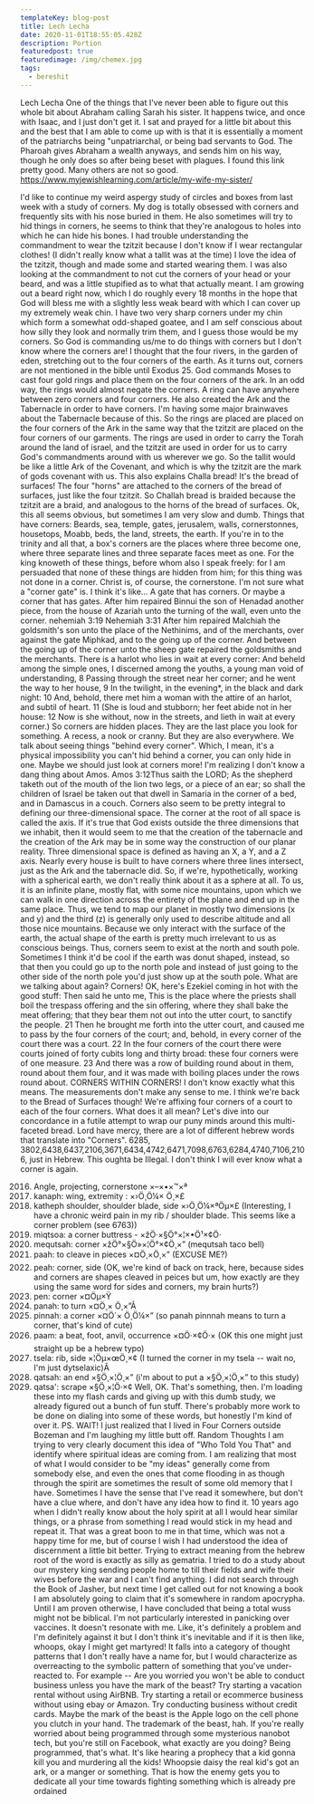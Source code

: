 ```yaml
---
templateKey: blog-post
title: Lech Lecha
date: 2020-11-01T18:55:05.428Z
description: Portion
featuredpost: true
featuredimage: /img/chemex.jpg
tags:
  - bereshit
---
```


Lech Lecha
One of the things that I've never been able to figure out this whole bit about Abraham calling Sarah his sister. It happens twice, and once with Isaac, and I just don't get it. I sat and prayed for a little bit about this and the best that I am able to come up with is that it is essentially a moment of the patriarchs being "unpatriarchal, or being bad servants to God.
The Pharoah gives Abraham a wealth anyways, and sends him on his way, though he only does so after being beset with plagues.
I found this link pretty good. Many others are not so good.
https://www.myjewishlearning.com/article/my-wife-my-sister/

I'd like to continue my weird aspergy study of circles and boxes from last week with a study of corners. My dog is totally obsessed with corners and frequently sits with his nose buried in them. He also sometimes will try to hid things in corners, he seems to think that they're analogous to holes into which he can hide his bones.
I had trouble understanding the commandment to wear the tzitzit because I don't know if I wear rectangular clothes! (I didn't really know what a tallit was at the time) I love the idea of the tzitzit, though and made some and started wearing them. I was also looking at the commandment to not cut the corners of your head or your beard, and was a little stupified as to what that actually meant. I am growing out a beard right now, which I do roughly every 18 months in the hope that God will bless me with a slightly less weak beard with which I can cover up my extremely weak chin. I have two very sharp corners under my chin which form a somewhat odd-shaped goatee, and I am self conscious about how silly they look and normally trim them, and I guess those would be my corners. So God is commanding us/me to do things with corners but I don't know where the corners are!
I thought that the four rivers, in the garden of eden, stretching out to the four corners of the earth. As it turns out, corners are not mentioned in the bible until Exodus 25. God commands Moses to cast four gold rings and place them on the four corners of the ark. In an odd way, the rings would almost negate the corners. A ring can have anywhere between zero corners and four corners.
He also created the Ark and the Tabernacle in order to have corners. I'm having some major brainwaves about the Tabernacle because of this. So the rings are placed are placed on the four corners of the Ark in the same way that the tzitzit are placed on the four corners of our garments. The rings are used in order to carry the Torah around the land of israel, and the tzitzit are used in order for us to carry God's commandments around with us wherever we go. So the tallit would be like a little Ark of the Covenant, and which is why the tzitzit are the mark of gods covenant with us.
This also explains Challa bread! It's the bread of surfaces! The four "horns" are attached to the corners of the bread of surfaces, just like the four tzitzit. So Challah bread is braided because the tzitzit are a braid, and analogous to the horns of the bread of surfaces. Ok, this all seems obvious, but sometimes I am very slow and dumb.
Things that have corners: Beards, sea, temple, gates, jerusalem, walls, cornerstonnes, housetops, Moabb, beds, the land, streets, the earth.
If you're in to the trinity and all that, a box's corners are the places where three become one, where three separate lines and three separate faces meet as one.
For the king knoweth of these things, before whom also I speak freely: for I am persuaded that none of these things are hidden from him; for this thing was not done in a corner.
Christ is, of course, the cornerstone. I'm not sure what a "corner gate" is. I think it's like... A gate that has corners. Or maybe a corner that has gates.
After him repaired Binnui the son of Henadad another piece, from the house of Azariah unto the turning of the wall, even unto the corner. nehemiah 3:19
Nehemiah 3:31 After him repaired Malchiah the goldsmith's son unto the place of the Nethinims, and of the merchants, over against the gate Miphkad, and to the going up of the corner. And between the going up of the corner unto the sheep gate repaired the goldsmiths and the merchants.
There is a harlot who lies in wait at every corner:
And beheld among the simple ones, I discerned among the youths, a young man void of understanding, 8 Passing through the street near her corner; and he went the way to her house, 9 In the twilight, in the evening\*, in the black and dark night: 10 And, behold, there met him a woman with the attire of an harlot, and subtil of heart. 11 (She is loud and stubborn; her feet abide not in her house: 12 Now is she without, now in the streets, and lieth in wait at every corner.)
So corners are hidden places. They are the last place you look for something. A recess, a nook or cranny. But they are also everywhere. We talk about seeing things "behind every corner". Which, I mean, it's a physical impossibility you can't hid behind a corner, you can only hide in one. Maybe we should just look at corners more!
I'm realizing I don't know a dang thing about Amos.
Amos 3:12Thus saith the LORD; As the shepherd taketh out of the mouth of the lion two legs, or a piece of an ear; so shall the children of Israel be taken out that dwell in Samaria in the corner of a bed, and in Damascus in a couch.
Corners also seem to be pretty integral to defining our three-dimensional space. The corner at the root of all space is called the axis. If it's true that God exists outside the three dimensions that we inhabit, then it would seem to me that the creation of the tabernacle and the creation of the Ark may be in some way the construction of our planar reality. Three dimensional space is defined as having an X, a Y, and a Z axis. Nearly every house is built to have corners where three lines intersect, just as the Ark and the tabernacle did.
So, if we're, hypothetically, working with a spherical earth, we don't really think about it as a sphere at all. To us, it is an infinite plane, mostly flat, with some nice mountains, upon which we can walk in one direction across the entirety of the plane and end up in the same place. Thus, we tend to map our planet in mostly two dimensions (x and y) and the third (z) is generally only used to describe altitude and all those nice mountains. Because we only interact with the surface of the earth, the actual shape of the earth is pretty much irrelevant to us as conscious beings. Thus, corners seem to exist at the north and south pole. Sometimes I think it'd be cool if the earth was donut shaped, instead, so that then you could go up to the north pole and instead of just going to the other side of the north pole you'd just show up at the south pole. What are we talking about again? Corners! OK, here's Ezekiel coming in hot with the good stuff:
Then said he unto me, This is the place where the priests shall boil the trespass offering and the sin offering, where they shall bake the meat offering; that they bear them not out into the utter court, to sanctify the people. 21 Then he brought me forth into the utter court, and caused me to pass by the four corners of the court; and, behold, in every corner of the court there was a court. 22 In the four corners of the court there were courts joined of forty cubits long and thirty broad: these four corners were of one measure. 23 And there was a row of building round about in them, round about them four, and it was made with boiling places under the rows round about.
CORNERS WITHIN CORNERS! I don't know exactly what this means. The measurements don't make any sense to me. I think we're back to the Bread of Surfaces though! We're affixing four corners of a court to each of the four corners. What does it all mean? Let's dive into our concordance in a futile attempt to wrap our puny minds around this multi-faceted bread.
Lord have mercy, there are a lot of different hebrew words that translate into "Corners". 6285, 3802,6438,6437,2106,3671,6434,4742,6471,7098,6763,6284,4740,7106,2106, just in Hebrew. This oughta be Illegal. I don't think I will ever know what a corner is again.

2016. Angle, projecting, cornerstone ×–×•×™×ª
2017. kanaph: wing, extremity : ×›Ö¸Ö¼× Ö¸×£
2018. katheph shoulder, shoulder blade, side ×›Ö¸Ö¼×ªÖµ×£ (Interesting, I have a chronic weird pain in my rib / shoulder blade. This seems like a corner problem (see 6763))
2019. miqtsoa: a corner buttress - ×žÖ·×§Ö°×¦×•Ö¹×¢Ö·
2020. mequtsah: corner ×žÖ°×§Ö»×¦Ö°×¢Ö¸×” (mequtsah taco bell)
2021. paah: to cleave in pieces ×¤Ö¸×Ö¸×” (EXCUSE ME?)
2022. peah: corner, side (OK, we're kind of back on track, here, because sides and corners are shapes cleaved in peices but um, how exactly are they using the same word for sides and corners, my brain hurts?)
2023. pen: corner ×¤Öµ×Ÿ
2024. panah: to turn ×¤Ö¸× Ö¸×”Â
2025. pinnah: a corner ×¤Ö´× Ö¸Ö¼×” (so panah pinnnah means to turn a corner, that's kind of cute)
2026. paam: a beat, foot, anvil, occurrence ×¤Ö·×¢Ö·× (OK this one might just straight up be a hebrew typo)
2027. tsela: rib, side ×¦Öµ×œÖ¸×¢ (I turned the corner in my tsela -- wait no, I'm just dytselaxic)Â
2028. qatsah: an end ×§Ö¸×¦Ö¸×” (i'm about to put a ×§Ö¸×¦Ö¸×” to this study)
2029. qatsa': scrape ×§Ö¸×¦Ö·×¢
      Well, OK. That's something, then. I'm loading these into my flash cards and giving up with this dumb study, we already figured out a bunch of fun stuff. There's probably more work to be done on dialing into some of these words, but honestly I'm kind of over it.
      PS. WAIT! I just realized that I lived in Four Corners outside Bozeman and I'm laughing my little butt off.
      Random Thoughts
      I am trying to very clearly document this idea of "Who Told You That" and identify where spiritual ideas are coming from. I am realizing that most of what I would consider to be "my ideas" generally come from somebody else, and even the ones that come flooding in as though through the spirit are sometimes the result of some old memory that I have. Sometimes I have the sense that I've read it somewhere, but don't have a clue where, and don't have any idea how to find it. 10 years ago when I didn't really know about the holy spirit at all I would hear similar things, or a phrase from something I read would stick in my head and repeat it. That was a great boon to me in that time, which was not a happy time for me, but of course I wish I had understood the idea of discernment a little bit better.
      Trying to extract meaning from the hebrew root of the word is exactly as silly as gematria.
      I tried to do a study about our mystery king sending people home to till their fields and wife their wives before the war and I can't find anything. I did not search through the Book of Jasher, but next time I get called out for not knowing a book I am absolutely going to claim that it's somewhere in random apocrypha. Until I am proven otherwise, I have concluded that being a total wuss might not be biblical.
      I'm not particularly interested in panicking over vaccines. It doesn't resonate with me. Like, it's definitely a problem and I'm definitely against it but I don't think it's inevitable and if it is then like, whoops, okay I might get martyred! It falls into a category of thought patterns that I don't really have a name for, but I would characterize as overreacting to the symbolic pattern of something that you've under-reacted to. For example -- Are you worried you won't be able to conduct business unless you have the mark of the beast? Try starting a vacation rental without using AirBNB. Try starting a retail or ecommerce business without using ebay or Amazon. Try conducting business without credit cards. Maybe the mark of the beast is the Apple logo on the cell phone you clutch in your hand. The trademark of the beast, hah. If you're really worried about being programmed through some mysterious nanobot tech, but you're still on Facebook, what exactly are you doing? Being programmed, that's what. It's like hearing a prophecy that a kid gonna kill you and murdering all the kids! Whoopsie daisy the real kid's got an ark, or a manger or something. That is how the enemy gets you to dedicate all your time towards fighting something which is already pre ordained
